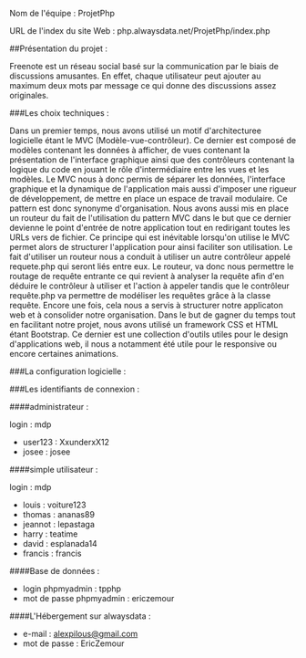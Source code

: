 Nom de l'équipe : ProjetPhp

URL de l'index du site Web : php.alwaysdata.net/ProjetPhp/index.php



##Présentation du projet :

Freenote est un réseau social basé sur la communication par le biais de 
discussions amusantes. En effet, chaque utilisateur peut ajouter au maximum
deux mots par message ce qui donne des discussions assez originales.


###Les choix techniques :

Dans un premier temps, nous avons utilisé un motif d'architecturee
 logicielle étant le MVC (Modèle-vue-contrôleur). Ce dernier est composé de modèles
contenant les données à afficher, de vues contenant la présentation de l'interface graphique ainsi que des contrôleurs contenant la logique du code
en jouant le rôle d'intermédiaire entre les vues et les modèles. Le MVC nous à donc permis de séparer les données, l'interface graphique et la dynamique
de l'application mais aussi d'imposer une rigueur de développement, de mettre en place un espace de travail modulaire. Ce pattern est donc synonyme
d'organisation.
Nous avons aussi mis en place un routeur du fait de l'utilisation du pattern MVC dans le but que ce dernier devienne le point d'entrée de notre application
tout en redirigant toutes les URLs vers de fichier. Ce principe qui est inévitable lorsqu'on utilise le MVC permet alors de structurer l'application pour
ainsi faciliter son utilisation.
Le fait d'utiliser un routeur nous a conduit à utiliser un autre contrôleur appelé requete.php qui seront liés entre eux. Le routeur, va donc nous permettre
le routage de requête entrante ce qui revient à analyser la requête afin d'en déduire le contrôleur à utiliser et l'action à appeler tandis que le contrôleur
requête.php va permettre de modéliser les requêtes grâce à la classe requête. Encore une fois, cela nous a servis à structurer notre applicaton web et à consolider
notre organisation.
Dans le but de gagner du temps tout en facilitant notre projet, nous avons utilisé un framework CSS et HTML étant Bootstrap. Ce dernier est une collection
d'outils utiles pour le design d'applications web, il nous a notamment été utile pour le responsive ou encore certaines animations.


###La configuration logicielle :


###Les identifiants de connexion :



####administrateur :  

login   :   mdp  
- user123 : XxunderxX12  
- josee : josee


####simple utilisateur :

login : mdp  
- louis : voiture123  
- thomas : ananas89  
- jeannot : lepastaga  
- harry : teatime  
- david : esplanada14  
- francis : francis  



####Base de données :

- login phpmyadmin : tpphp
- mot de passe phpmyadmin : ericzemour

####L'Hébergement sur alwaysdata :

- e-mail : alexpilous@gmail.com
- mot de passe : EricZemour

